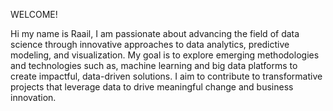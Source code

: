 WELCOME!

Hi my name is Raail, I am passionate about advancing the field of data science through innovative approaches to data analytics, predictive modeling, and visualization. My goal is to explore emerging methodologies and technologies such as, machine learning and big data platforms to create impactful, data-driven solutions. I aim to contribute to transformative projects that leverage data to drive meaningful change and business innovation.
